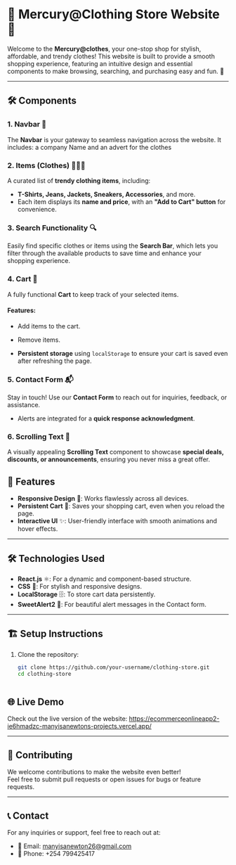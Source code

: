 # 🌟 Mercury@Clothing Store Website 🌟

Welcome to the **Mercury@clothes**, your one-stop shop for stylish, affordable, and trendy clothes! This website is built to provide a smooth shopping experience, featuring an intuitive design and essential components to make browsing, searching, and purchasing easy and fun. 🎉

---

## 🛠️ Components

### 1. Navbar 🧭
The **Navbar** is your gateway to seamless navigation across the website. It includes:
a company Name and an advert for the clothes
### 2. Items (Clothes) 👕👖👗
A curated list of **trendy clothing items**, including:
- **T-Shirts, Jeans, Jackets, Sneakers, Accessories**, and more.
- Each item displays its **name and price**, with an **"Add to Cart" button** for convenience.

### 3. Search Functionality 🔍
Easily find specific clothes or items using the **Search Bar**, which lets you filter through the available products to save time and enhance your shopping experience.

### 4. Cart 🛒
A fully functional **Cart** to keep track of your selected items.
#### Features:
- Add items to the cart.

- Remove items.
- **Persistent storage** using `localStorage` to ensure your cart is saved even after refreshing the page.

### 5. Contact Form 📬
Stay in touch! Use our **Contact Form** to reach out for inquiries, feedback, or assistance.
- Alerts are integrated for a **quick response acknowledgment**.

### 6. Scrolling Text 📜
A visually appealing **Scrolling Text** component to showcase **special deals, discounts, or announcements**, ensuring you never miss a great offer.

## 🚀 Features
- **Responsive Design** 📱: Works flawlessly across all devices.
- **Persistent Cart** 🔄: Saves your shopping cart, even when you reload the page.
- **Interactive UI** ✨: User-friendly interface with smooth animations and hover effects.

---

## 🛠️ Technologies Used
- **React.js** ⚛️: For a dynamic and component-based structure.
- **CSS** 🎨: For stylish and responsive designs.
- **LocalStorage** 🗄️: To store cart data persistently.
- **SweetAlert2** 🍬: For beautiful alert messages in the Contact form.

---

## 🏗️ Setup Instructions

1. Clone the repository:
   ```bash
   git clone https://github.com/your-username/clothing-store.git
   cd clothing-store



## 🌐 Live Demo
Check out the live version of the website: https://ecommerceonlineapp2-ie6hmadzc-manyisanewtons-projects.vercel.app/

---

## 🤝 Contributing
We welcome contributions to make the website even better!  
Feel free to submit pull requests or open issues for bugs or feature requests.

---

## 📞 Contact
For any inquiries or support, feel free to reach out at:
- 📧 Email: manyisanewton26@gmail.com
- 📱 Phone: +254 799425417
